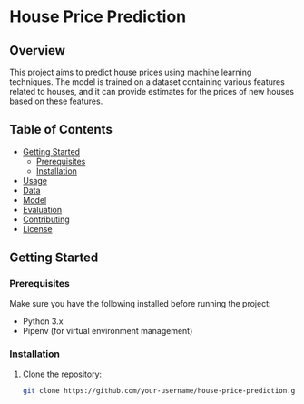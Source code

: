 # House Price Prediction

## Overview

This project aims to predict house prices using machine learning techniques. The model is trained on a dataset containing various features related to houses, and it can provide estimates for the prices of new houses based on these features.

## Table of Contents

- [Getting Started](#getting-started)
  - [Prerequisites](#prerequisites)
  - [Installation](#installation)
- [Usage](#usage)
- [Data](#data)
- [Model](#model)
- [Evaluation](#evaluation)
- [Contributing](#contributing)
- [License](#license)

## Getting Started

### Prerequisites

Make sure you have the following installed before running the project:

- Python 3.x
- Pipenv (for virtual environment management)

### Installation

1. Clone the repository:

   ```bash
   git clone https://github.com/your-username/house-price-prediction.git
